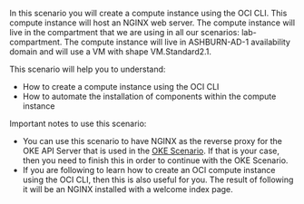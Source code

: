 In this scenario you will create a compute instance using the OCI CLI. This compute instance will host an NGINX web server. The compute instance will live
in the compartment that we are using in all our scenarios: lab-compartment.
The compute instance will live in ASHBURN-AD-1 availability domain and will use a VM with shape VM.Standard2.1.

This scenario will help you to understand:

- How to create a compute instance using the OCI CLI
- How to automate the installation of components within the compute instance

Important notes to use this scenario:

- You can use this scenario to have NGINX as the reverse proxy for the OKE API Server that is used in the [OKE Scenario](https://www.katacoda.com/redexpertalliance/courses/oci-course/oke-redis-cache-and-functions-oci "OKE Scenario").
If that is your case, then you need to finish this in order to continue with the OKE Scenario.
- If you are following to learn how to create an OCI compute instance using the OCI CLI, then this is also useful for you. The result of following it will be
an NGINX installed with a welcome index page. 